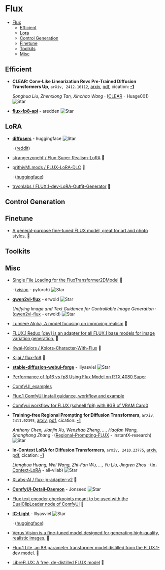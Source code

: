 # Flux

- [Flux](#flux) 
  - [Efficient](#efficient)
  - [Lora](#lora)
  - [Control Generation](#control-generation)
  - [Finetune](#finetune)
  - [Toolkits](#toolkits)
  - [Misc](#misc)


## Efficient

- **CLEAR: Conv-Like Linearization Revs Pre-Trained Diffusion Transformers
  Up**, `arXiv, 2412.16112`, [arxiv](http://arxiv.org/abs/2412.16112v1), [pdf](http://arxiv.org/pdf/2412.16112v1.pdf), cication: [**-1**](None) 

	 *Songhua Liu, Zhenxiong Tan, Xinchao Wang* · ([CLEAR](https://github.com/Huage001/CLEAR) - Huage001) ![Star](https://img.shields.io/github/stars/Huage001/CLEAR.svg?style=social&label=Star)
- [**flux-fp8-api**](https://github.com/aredden/flux-fp8-api) - aredden ![Star](https://img.shields.io/github/stars/aredden/flux-fp8-api.svg?style=social&label=Star) 

## LoRA

- [**diffusers**](https://github.com/huggingface/diffusers/issues/9078) - huggingface ![Star](https://img.shields.io/github/stars/huggingface/diffusers.svg?style=social&label=Star) 

	 · ([reddit](https://www.reddit.com/r/StableDiffusion/comments/1ff6ed1/loading_an_unquantized_lora_into_an_8bit_flux1dev/))
- [strangerzonehf / Flux-Super-Realism-LoRA](https://huggingface.co/strangerzonehf/Flux-Super-Realism-LoRA)  🤗 
- [prithivMLmods / FLUX-LoRA-DLC](https://huggingface.co/spaces/prithivMLmods/FLUX-LoRA-DLC/tree/main)  🤗 

	 · ([huggingface](https://huggingface.co/models?other=base_model:adapter:black-forest-labs/FLUX.1-dev))
- [tryonlabs / FLUX.1-dev-LoRA-Outfit-Generator](https://huggingface.co/tryonlabs/FLUX.1-dev-LoRA-Outfit-Generator)  🤗 

## Control Generation


## Finetune

- [A general-purpose fine-tuned FLUX model, great for art and photo styles.](https://huggingface.co/mikeyandfriends/PixelWave_FLUX.1-dev_03)  🤗 

## Toolkits


## Misc

- [Single File Loading for the FluxTransformer2DModel](https://huggingface.co/docs/diffusers/main/en/api/pipelines/flux)  🤗 

	 · ([vision](https://github.com/pytorch/vision/issues/2360) - pytorch) ![Star](https://img.shields.io/github/stars/pytorch/vision.svg?style=social&label=Star)
- [**qwen2vl-flux**](https://github.com/erwold/qwen2vl-flux) - erwold ![Star](https://img.shields.io/github/stars/erwold/qwen2vl-flux.svg?style=social&label=Star) 

	 *Unifying Image and Text Guidance for Controllable Image Generation* · ([qwen2vl-flux](https://github.com/erwold/qwen2vl-flux/blob/main/technical-report.pdf) - erwold) ![Star](https://img.shields.io/github/stars/erwold/qwen2vl-flux.svg?style=social&label=Star)
- [Lumiere Alpha, A model focusing on improving realism](https://huggingface.co/aixonlab/flux.1-lumiere-alpha)  🤗 
- [FLUX.1 Redux [dev] is an adapter for all FLUX.1 base models for image variation generation.](https://huggingface.co/black-forest-labs/FLUX.1-Redux-dev)  🤗 
- [Kwai-Kolors / Kolors-Character-With-Flux](https://huggingface.co/spaces/Kwai-Kolors/Kolors-Character-With-Flux/tree/main)  🤗 
- [Kijai / flux-fp8](https://huggingface.co/Kijai/flux-fp8/tree/main)  🤗 
- [**stable-diffusion-webui-forge**](https://github.com/lllyasviel/stable-diffusion-webui-forge/discussions/981) - lllyasviel ![Star](https://img.shields.io/github/stars/lllyasviel/stable-diffusion-webui-forge.svg?style=social&label=Star) 
- [Performance of fp16 vs fp8 Using Flux Model on RTX 4080 Super](https://medium.com/@wxbxtxr/lightning-fast-ai-creation-revealing-fp8-modes-astonishing-performance-on-rtx-4080-super-69de462e277b) 
- [ComfyUI_examples](https://comfyanonymous.github.io/ComfyUI_examples/flux/) 
- [Flux.1 ComfyUI install guidance, workflow and example](https://comfyui-wiki.com/tutorial/advanced/flux1-comfyui-guide-workflow-and-examples) 
- [Comfyui workflow for FLUX (schnell fp8) with 8GB of VRAM Card0](https://civitai.com/articles/6537/comfyui-workflow-for-flux-schnell-fp8-with-8gb-of-vram-card) 
- **Training-free Regional Prompting for Diffusion Transformers**, `arXiv, 2411.02395`, [arxiv](http://arxiv.org/abs/2411.02395v1), [pdf](http://arxiv.org/pdf/2411.02395v1.pdf), cication: [**-1**](None) 

	 *Anthony Chen, Jianjin Xu, Wenzhao Zheng, ..., Haofan Wang, Shanghang Zhang* · ([Regional-Prompting-FLUX](https://github.com/instantX-research/Regional-Prompting-FLUX) - instantX-research) ![Star](https://img.shields.io/github/stars/instantX-research/Regional-Prompting-FLUX.svg?style=social&label=Star)
- **In-Context LoRA for Diffusion Transformers**, `arXiv, 2410.23775`, [arxiv](http://arxiv.org/abs/2410.23775v3), [pdf](http://arxiv.org/pdf/2410.23775v3.pdf), cication: [**-1**](None) 

	 *Lianghua Huang, Wei Wang, Zhi-Fan Wu, ..., Yu Liu, Jingren Zhou* · ([In-Context-LoRA](https://github.com/ali-vilab/In-Context-LoRA) - ali-vilab) ![Star](https://img.shields.io/github/stars/ali-vilab/In-Context-LoRA.svg?style=social&label=Star)
- [XLabs-AI / flux-ip-adapter-v2](https://huggingface.co/XLabs-AI/flux-ip-adapter-v2)  🤗 
- [**ComfyUI-Detail-Daemon**](https://github.com/Jonseed/ComfyUI-Detail-Daemon) - Jonseed ![Star](https://img.shields.io/github/stars/Jonseed/ComfyUI-Detail-Daemon.svg?style=social&label=Star) 
- [Flux text encoder checkpoints meant to be used with the DualClipLoader node of ComfyUI](https://huggingface.co/comfyanonymous/flux_text_encoders)  🤗 
- [**IC-Light**](https://github.com/lllyasviel/IC-Light/discussions/98) - lllyasviel ![Star](https://img.shields.io/github/stars/lllyasviel/IC-Light.svg?style=social&label=Star) 

	 · ([huggingface](https://huggingface.co/spaces/lllyasviel/iclight-v2))
- [Verus Vision is a fine-tuned model designed for generating high-quality, realistic images.](https://huggingface.co/SG161222/Verus_Vision_1.0b)  🤗 
- [Flux.1 Lite, an 8B parameter transformer model distilled from the FLUX.1-dev model.](https://huggingface.co/Freepik/flux.1-lite-8B-alpha)  🤗 
- [LibreFLUX: A free, de-distilled FLUX model](https://huggingface.co/jimmycarter/LibreFLUX)  🤗 